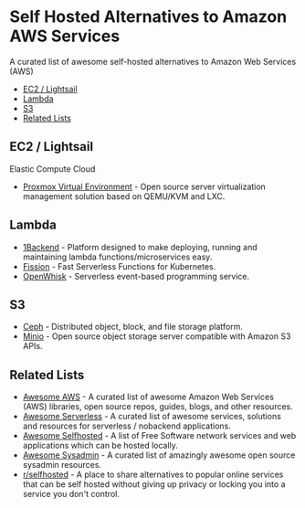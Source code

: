 # Self Hosted Alternatives to Amazon AWS Services
A curated list of awesome self-hosted alternatives to Amazon Web Services (AWS)

- [EC2 / Lightsail](#ec2--lightsail)
- [Lambda](#lambda)
- [S3](#s3)
- [Related Lists](#related-lists)

## EC2 / Lightsail
Elastic Compute Cloud

* [Proxmox Virtual Environment](https://www.proxmox.com/en/proxmox-ve) - Open source server virtualization management solution based on QEMU/KVM and LXC.

## Lambda

* [1Backend](https://github.com/1backend/1backend) - Platform designed to make deploying, running and maintaining lambda functions/microservices easy.
* [Fission](https://github.com/fission/fission) - Fast Serverless Functions for Kubernetes.
* [OpenWhisk](https://github.com/apache/incubator-openwhisk) - Serverless event-based programming service.

## S3

* [Ceph](https://github.com/ceph/ceph) - Distributed object, block, and file storage platform.
* [Minio](https://github.com/minio/minio) - Open source object storage server compatible with Amazon S3 APIs.

## Related Lists

* [Awesome AWS](https://github.com/donnemartin/awesome-aws) - A curated list of awesome Amazon Web Services (AWS) libraries, open source repos, guides, blogs, and other resources.
* [Awesome Serverless](https://github.com/anaibol/awesome-serverless) - A curated list of awesome services, solutions and resources for serverless / nobackend applications.
* [Awesome Selfhosted](https://github.com/Kickball/awesome-selfhosted) - A list of Free Software network services and web applications which can be hosted locally.
* [Awesome Sysadmin](https://github.com/n1trux/awesome-sysadmin) - A curated list of amazingly awesome open source sysadmin resources.
* [r/selfhosted](https://www.reddit.com/r/selfhosted/) - A place to share alternatives to popular online services that can be self hosted without giving up privacy or locking you into a service you don't control.
